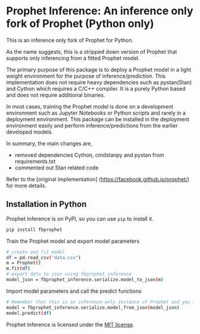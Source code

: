 # Prophet Inference: An inference only fork of Prophet (Python only)

This is an inference only fork of Prophet for Python. 

As the name suggests, this is a stripped down version of Prophet that supports only inferencing from a fitted Prophet model.

The primary purpose of this package is to deploy a Prophet model in a light weight environment for the purpose of inference/prediction. This implementation does not require heavy dependencies such as pystan(Stan) and Cython which requires a C/C++ compiler. It is a purely Python based and does not require additional binaries.

In most cases, training the Prophet model is done on a development environment such as Jupyter Notebooks or Python scripts and rarely in a deployment environment. This package can be installed in the deployment environment easily and perform inference/predictions from the earlier developed models.

In summary, the main changes are,
- removed dependencies Cython, cmdstanpy and pystan from requirements.txt
- commented out Stan related code

Refer to the [original implementation] (https://facebook.github.io/prophet/) for more details.


## Installation in Python

Prophet Inference is on PyPI, so you can use `pip` to install it.

```bash
pip install fbprophet
```

Train the Prophet model and export model parameters

```bash
# create and fit model
df = pd.read_csv("data.csv")
m = Prophet()
m.fit(df)
# export data to json using fbprophet_inference
model_json = fbprophet_inference.serialize.model_to_json(m)
```

Import model parameters and call the predict functions

```bash
# Remember that this is an inference-only instance of Prophet and you should only call the predict function.
model = fbprophet_inference.serialize.model_from_json(model_json)
model.predict(df)
```

Prophet Inference is licensed under the [MIT license](LICENSE.md).
